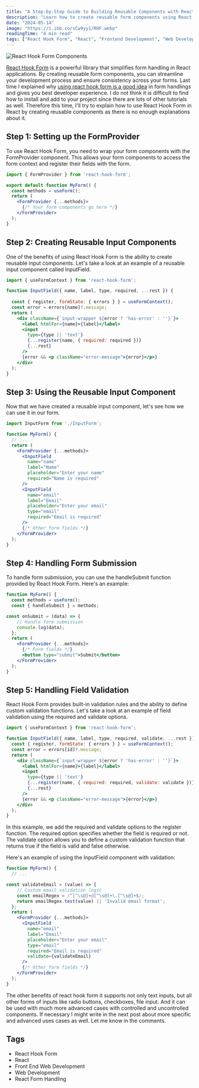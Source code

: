 ```yaml
---
title: "A Step-by-Step Guide to Building Reusable Components with React Hook Form"
description: "Learn how to create reusable form components using React Hook Form for better developer experience and maintainable code."
date: "2024-05-14"
image: "https://i.ibb.co/sCw9yy1/RHF.webp"
readingTime: "4 min read"
tags: ["React Hook Form", "React", "Frontend Development", "Web Development"]
---
```


![React Hook Form Components](https://i.ibb.co/sCw9yy1/RHF.webp)

[React Hook Form](https://react-hook-form.com/) is a powerful library that simplifies form handling in React applications. By creating reusable form components, you can streamline your development process and ensure consistency across your forms. Last time I explained why [using react hook form is a good idea](https://www.abdurashid.com/blog/first-post) in form handlings and gives you best developer experience. I do not think it is difficult to find how to install and add to your project since there are lots of other tutorials as well. Therefore this time, I'll try to explain how to use React Hook Form in React by creating reusable components as there is no enough explanations about it.

## Step 1: Setting up the FormProvider

To use React Hook Form, you need to wrap your form components with the FormProvider component. This allows your form components to access the form context and register their fields with the form.

```jsx
import { FormProvider } from 'react-hook-form';

export default function MyForm() {
  const methods = useForm();
  return (
    <FormProvider {...methods}>
      {/* Your form components go here */}
    </FormProvider>
  );
}
```

## Step 2: Creating Reusable Input Components

One of the benefits of using React Hook Form is the ability to create reusable input components. Let's take a look at an example of a reusable input component called InputField.

```jsx
import { useFormContext } from 'react-hook-form';

function InputField({ name, label, type, required, ...rest }) {
  
  const { register, formState: { errors } } = useFormContext();
  const error = errors[name]?.message;
  return (
    <div className={`input-wrapper ${error ? 'has-error' : ''}`}>
      <label htmlFor={name}>{label}</label>
      <input
        type={type || 'text'}
        {...register(name, { required: required })}
        {...rest}
      />
      {error && <p className="error-message">{error}</p>}
    </div>
  );
}
```

## Step 3: Using the Reusable Input Component

Now that we have created a reusable input component, let's see how we can use it in our form.

```jsx
import InputForm from './InputForm';

function MyForm() {
  // ...
  return (
    <FormProvider {...methods}>
      <InputField
        name="name"
        label="Name"
        placeholder="Enter your name"
        required="Name is required"
      />
      <InputField
        name="email"
        label="Email"
        placeholder="Enter your email"
        type="email"
        required="Email is required"
      />
      {/* Other form fields */}
    </FormProvider>
  );
}
```

## Step 4: Handling Form Submission

To handle form submission, you can use the handleSubmit function provided by React Hook Form. Here's an example:

```jsx
function MyForm() {
  const methods = useForm();
  const { handleSubmit } = methods;

const onSubmit = (data) => {
    // Handle form submission
    console.log(data);
  };
  return (
    <FormProvider {...methods}>
      {/* Form fields */}
      <button type="submit">Submit</button>
    </FormProvider>
  );
}
```

## Step 5: Handling Field Validation

React Hook Form provides built-in validation rules and the ability to define custom validation functions. Let's take a look at an example of field validation using the required and validate options.

```jsx
import { useFormContext } from 'react-hook-form';

function InputField({ name, label, type, required, validate, ...rest }) {
  const { register, formState: { errors } } = useFormContext();
  const error = errors[id]?.message;
  return (
    <div className={`input-wrapper ${error ? 'has-error' : ''}`}>
      <label htmlFor={name}>{label}</label>
      <input
        type={type || 'text'}
        {...register(name, { required: required, validate: validate })}
        {...rest}
      />
      {error && <p className="error-message">{error}</p>}
    </div>
  );
}
```

In this example, we add the required and validate options to the register function. The required option specifies whether the field is required or not. The validate option allows you to define a custom validation function that returns true if the field is valid and false otherwise.

Here's an example of using the InputField component with validation:

```jsx
function MyForm() {
  // ...

const validateEmail = (value) => {
    // Custom email validation logic
    const emailRegex = /^[^\s@]+@[^\s@]+\.[^\s@]+$/;
    return emailRegex.test(value) || 'Invalid email format';
  };
  return (
    <FormProvider {...methods}>
      <InputField
        name="email"
        label="Email"
        placeholder="Enter your email"
        type="email"
        required="Email is required"
        validate={validateEmail}
      />
      {/* Other form fields */}
    </FormProvider>
  );
}
```

The other benefits of react hook form it supports not only text inputs, but all other forms of inputs like radio buttons, checkboxes, file input. And it can be used with much more advanced cases with controlled and uncontrolled components. If necessary I might write in the next post about more specific and advanced uses cases as well. Let me know in the comments.

## Tags

- React Hook Form
- React
- Front End Web Development
- Web Development
- React Form Handling
